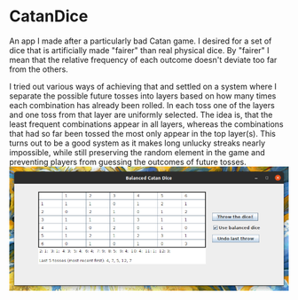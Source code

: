 # CatanDice

An app I made after a particularly bad Catan game. I desired for a set of dice that is artificially made "fairer" than real physical dice. By "fairer" I mean that the relative frequency of each outcome doesn't deviate too far from the others.

I tried out various ways of achieving that and settled on a system where I separate the possible future tosses into layers based on how many times each combination has already been rolled. In each toss one of the layers and one toss from that layer are uniformly selected. The idea is, that the least frequent combinations appear in all layers, whereas the combinations that had so far been tossed the most only appear in the top layer(s).
This turns out to be a good system as it makes long unlucky streaks nearly impossible, while still preserving the random element in the game and preventing players from guessing the outcomes of future tosses.
![Screenshot of the app](https://github.com/andyElking/CatanDice/blob/eff1ca51a47cd2a871ce7877333ca61d8cee82bc/Screenshot%20from%202021-09-17%2020-22-09.png)
